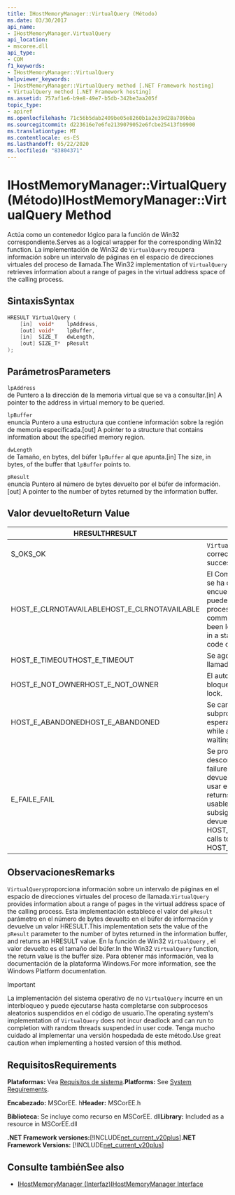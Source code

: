 ```yaml
---
title: IHostMemoryManager::VirtualQuery (Método)
ms.date: 03/30/2017
api_name:
- IHostMemoryManager.VirtualQuery
api_location:
- mscoree.dll
api_type:
- COM
f1_keywords:
- IHostMemoryManager::VirtualQuery
helpviewer_keywords:
- IHostMemoryManager::VirtualQuery method [.NET Framework hosting]
- VirtualQuery method [.NET Framework hosting]
ms.assetid: 757af1e6-b9e8-49e7-b5db-342be3aa205f
topic_type:
- apiref
ms.openlocfilehash: 71c56b5dab2409be05e8260b1a2e39d28a709bba
ms.sourcegitcommit: d223616e7e6fe2139079052e6fcbe25413fb9900
ms.translationtype: MT
ms.contentlocale: es-ES
ms.lasthandoff: 05/22/2020
ms.locfileid: "83804371"
---
```

# <a name="ihostmemorymanagervirtualquery-method"></a><span data-ttu-id="23330-102">IHostMemoryManager::VirtualQuery (Método)</span><span class="sxs-lookup"><span data-stu-id="23330-102">IHostMemoryManager::VirtualQuery Method</span></span>
<span data-ttu-id="23330-103">Actúa como un contenedor lógico para la función de Win32 correspondiente.</span><span class="sxs-lookup"><span data-stu-id="23330-103">Serves as a logical wrapper for the corresponding Win32 function.</span></span> <span data-ttu-id="23330-104">La implementación de Win32 de `VirtualQuery` recupera información sobre un intervalo de páginas en el espacio de direcciones virtuales del proceso de llamada.</span><span class="sxs-lookup"><span data-stu-id="23330-104">The Win32 implementation of `VirtualQuery` retrieves information about a range of pages in the virtual address space of the calling process.</span></span>  
  
## <a name="syntax"></a><span data-ttu-id="23330-105">Sintaxis</span><span class="sxs-lookup"><span data-stu-id="23330-105">Syntax</span></span>  
  
```cpp  
HRESULT VirtualQuery (  
    [in]  void*    lpAddress,  
    [out] void*    lpBuffer,  
    [in]  SIZE_T   dwLength,  
    [out] SIZE_T*  pResult  
);  
```  
  
## <a name="parameters"></a><span data-ttu-id="23330-106">Parámetros</span><span class="sxs-lookup"><span data-stu-id="23330-106">Parameters</span></span>  
 `lpAddress`  
 <span data-ttu-id="23330-107">de Puntero a la dirección de la memoria virtual que se va a consultar.</span><span class="sxs-lookup"><span data-stu-id="23330-107">[in] A pointer to the address in virtual memory to be queried.</span></span>  
  
 `lpBuffer`  
 <span data-ttu-id="23330-108">enuncia Puntero a una estructura que contiene información sobre la región de memoria especificada.</span><span class="sxs-lookup"><span data-stu-id="23330-108">[out] A pointer to a structure that contains information about the specified memory region.</span></span>  
  
 `dwLength`  
 <span data-ttu-id="23330-109">de Tamaño, en bytes, del búfer `lpBuffer` al que apunta.</span><span class="sxs-lookup"><span data-stu-id="23330-109">[in] The size, in bytes, of the buffer that `lpBuffer` points to.</span></span>  
  
 `pResult`  
 <span data-ttu-id="23330-110">enuncia Puntero al número de bytes devuelto por el búfer de información.</span><span class="sxs-lookup"><span data-stu-id="23330-110">[out] A pointer to the number of bytes returned by the information buffer.</span></span>  
  
## <a name="return-value"></a><span data-ttu-id="23330-111">Valor devuelto</span><span class="sxs-lookup"><span data-stu-id="23330-111">Return Value</span></span>  
  
|<span data-ttu-id="23330-112">HRESULT</span><span class="sxs-lookup"><span data-stu-id="23330-112">HRESULT</span></span>|<span data-ttu-id="23330-113">Descripción</span><span class="sxs-lookup"><span data-stu-id="23330-113">Description</span></span>|  
|-------------|-----------------|  
|<span data-ttu-id="23330-114">S_OK</span><span class="sxs-lookup"><span data-stu-id="23330-114">S_OK</span></span>|<span data-ttu-id="23330-115">`VirtualQuery`se devolvió correctamente.</span><span class="sxs-lookup"><span data-stu-id="23330-115">`VirtualQuery` returned successfully.</span></span>|  
|<span data-ttu-id="23330-116">HOST_E_CLRNOTAVAILABLE</span><span class="sxs-lookup"><span data-stu-id="23330-116">HOST_E_CLRNOTAVAILABLE</span></span>|<span data-ttu-id="23330-117">El Common Language Runtime (CLR) no se ha cargado en un proceso o el CLR se encuentra en un estado en el que no puede ejecutar código administrado ni procesar la llamada correctamente.</span><span class="sxs-lookup"><span data-stu-id="23330-117">The common language runtime (CLR) has not been loaded into a process, or the CLR is in a state in which it cannot run managed code or process the call successfully.</span></span>|  
|<span data-ttu-id="23330-118">HOST_E_TIMEOUT</span><span class="sxs-lookup"><span data-stu-id="23330-118">HOST_E_TIMEOUT</span></span>|<span data-ttu-id="23330-119">Se agotó el tiempo de espera de la llamada.</span><span class="sxs-lookup"><span data-stu-id="23330-119">The call timed out.</span></span>|  
|<span data-ttu-id="23330-120">HOST_E_NOT_OWNER</span><span class="sxs-lookup"><span data-stu-id="23330-120">HOST_E_NOT_OWNER</span></span>|<span data-ttu-id="23330-121">El autor de la llamada no posee el bloqueo.</span><span class="sxs-lookup"><span data-stu-id="23330-121">The caller does not own the lock.</span></span>|  
|<span data-ttu-id="23330-122">HOST_E_ABANDONED</span><span class="sxs-lookup"><span data-stu-id="23330-122">HOST_E_ABANDONED</span></span>|<span data-ttu-id="23330-123">Se canceló un evento mientras un subproceso o fibra bloqueados estaba esperando en él.</span><span class="sxs-lookup"><span data-stu-id="23330-123">An event was canceled while a blocked thread or fiber was waiting on it.</span></span>|  
|<span data-ttu-id="23330-124">E_FAIL</span><span class="sxs-lookup"><span data-stu-id="23330-124">E_FAIL</span></span>|<span data-ttu-id="23330-125">Se produjo un error grave desconocido.</span><span class="sxs-lookup"><span data-stu-id="23330-125">An unknown catastrophic failure occurred.</span></span> <span data-ttu-id="23330-126">Cuando un método devuelve E_FAIL, CLR ya no se puede usar en el proceso.</span><span class="sxs-lookup"><span data-stu-id="23330-126">When a method returns E_FAIL, the CLR is no longer usable within the process.</span></span> <span data-ttu-id="23330-127">Las llamadas subsiguientes a métodos de hospedaje devuelven HOST_E_CLRNOTAVAILABLE.</span><span class="sxs-lookup"><span data-stu-id="23330-127">Subsequent calls to hosting methods return HOST_E_CLRNOTAVAILABLE.</span></span>|  
  
## <a name="remarks"></a><span data-ttu-id="23330-128">Observaciones</span><span class="sxs-lookup"><span data-stu-id="23330-128">Remarks</span></span>  
 <span data-ttu-id="23330-129">`VirtualQuery`proporciona información sobre un intervalo de páginas en el espacio de direcciones virtuales del proceso de llamada.</span><span class="sxs-lookup"><span data-stu-id="23330-129">`VirtualQuery` provides information about a range of pages in the virtual address space of the calling process.</span></span> <span data-ttu-id="23330-130">Esta implementación establece el valor del `pResult` parámetro en el número de bytes devuelto en el búfer de información y devuelve un valor HRESULT.</span><span class="sxs-lookup"><span data-stu-id="23330-130">This implementation sets the value of the `pResult` parameter to the number of bytes returned in the information buffer, and returns an HRESULT value.</span></span> <span data-ttu-id="23330-131">En la función de Win32 `VirtualQuery` , el valor devuelto es el tamaño del búfer.</span><span class="sxs-lookup"><span data-stu-id="23330-131">In the Win32 `VirtualQuery` function, the return value is the buffer size.</span></span> <span data-ttu-id="23330-132">Para obtener más información, vea la documentación de la plataforma Windows.</span><span class="sxs-lookup"><span data-stu-id="23330-132">For more information, see the Windows Platform documentation.</span></span>  
  
> [!IMPORTANT]
> <span data-ttu-id="23330-133">La implementación del sistema operativo de no `VirtualQuery` incurre en un interbloqueo y puede ejecutarse hasta completarse con subprocesos aleatorios suspendidos en el código de usuario.</span><span class="sxs-lookup"><span data-stu-id="23330-133">The operating system's implementation of `VirtualQuery` does not incur deadlock and can run to completion with random threads suspended in user code.</span></span> <span data-ttu-id="23330-134">Tenga mucho cuidado al implementar una versión hospedada de este método.</span><span class="sxs-lookup"><span data-stu-id="23330-134">Use great caution when implementing a hosted version of this method.</span></span>  
  
## <a name="requirements"></a><span data-ttu-id="23330-135">Requisitos</span><span class="sxs-lookup"><span data-stu-id="23330-135">Requirements</span></span>  
 <span data-ttu-id="23330-136">**Plataformas:** Vea [Requisitos de sistema](../../get-started/system-requirements.md).</span><span class="sxs-lookup"><span data-stu-id="23330-136">**Platforms:** See [System Requirements](../../get-started/system-requirements.md).</span></span>  
  
 <span data-ttu-id="23330-137">**Encabezado:** MSCorEE. h</span><span class="sxs-lookup"><span data-stu-id="23330-137">**Header:** MSCorEE.h</span></span>  
  
 <span data-ttu-id="23330-138">**Biblioteca:** Se incluye como recurso en MSCorEE. dll</span><span class="sxs-lookup"><span data-stu-id="23330-138">**Library:** Included as a resource in MSCorEE.dll</span></span>  
  
 <span data-ttu-id="23330-139">**.NET Framework versiones:**[!INCLUDE[net_current_v20plus](../../../../includes/net-current-v20plus-md.md)]</span><span class="sxs-lookup"><span data-stu-id="23330-139">**.NET Framework Versions:** [!INCLUDE[net_current_v20plus](../../../../includes/net-current-v20plus-md.md)]</span></span>  
  
## <a name="see-also"></a><span data-ttu-id="23330-140">Consulte también</span><span class="sxs-lookup"><span data-stu-id="23330-140">See also</span></span>

- [<span data-ttu-id="23330-141">IHostMemoryManager (Interfaz)</span><span class="sxs-lookup"><span data-stu-id="23330-141">IHostMemoryManager Interface</span></span>](ihostmemorymanager-interface.md)
